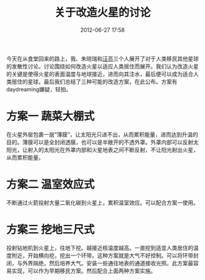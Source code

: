 ﻿---
layout: post
title: "关于改造火星的讨论"
date: 2012-06-27 17:58
comments: true
sharing: true
footer: true
categories: [火星改造, 人类未来, 抬杠, 想象]
---

今天在从食堂回来的路上，我、朱晓瑞和[汪亮](http://moon.nju.edu.cn/~LiangWang)三个人展开了对于人类移民其他星球的发散性讨论。讨论围绕如何改造火星以适应人类居住而展开。我们认为改造火星的关键是使得火星的表面温度与地球接近，进而向其注水，最后便可以成为适合人类居住的星球。最后我们总结了三种可能的改造方案，在此公布。方案有daydreaming嫌疑，轻拍。

<!-- more -->

# 方案一 蔬菜大棚式

在火星外层包裹一层“薄膜”，让太阳光只进不出，从而累积能量，进而达到升温的目的。薄膜可以是全封闭透膜，也可以是半敞开的不透外罩。外罩内部可以反射太阳光，让射入的太阳光在外罩内部和火星地表之间不断反射，不让阳光射出火星，从而累积能量。

# 方案二 温室效应式

不断通过火箭投射大量二氧化碳到火星上，累积温室效应。可以配合方案一使用。

# 方案三 挖地三尺式

投射钻地机到火星上，往地下挖。越接近核温度越高。一直挖到适宜人类居住的温度附近，开始横向挖，挖出一个环带。这种方案就是大气不好控制。可以将环带封闭，与外界隔绝，然后培养大气。安装一些通往地表的通道接收光照。此方案最容易实现，可以作为早期移民方案。然后配合上面两种方案实施。
